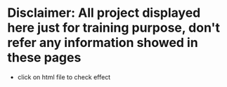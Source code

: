 # Disclaimer: All project displayed here just for training purpose, don't refer any information showed in these pages
- click on html file to check effect